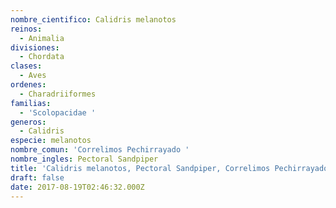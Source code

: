 ```yaml
---
nombre_cientifico: Calidris melanotos
reinos:
  - Animalia
divisiones:
  - Chordata
clases:
  - Aves
ordenes:
  - Charadriiformes
familias:
  - 'Scolopacidae '
generos:
  - Calidris
especie: melanotos
nombre_comun: 'Correlimos Pechirrayado '
nombre_ingles: Pectoral Sandpiper
title: 'Calidris melanotos, Pectoral Sandpiper, Correlimos Pechirrayado '
draft: false
date: 2017-08-19T02:46:32.000Z
---
```


